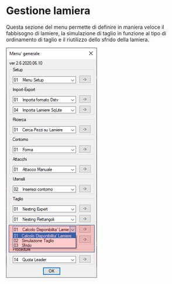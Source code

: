 # Gestione lamiera

Questa sezione del menu permette di definire in maniera veloce il fabbisogno di lamiere, la simulazione di taglio in funzione al tipo di ordinamento di taglio e il riutilizzo dello sfrido della lamiera.

![Gestione lamiera](/public/taglio/gestione-lamiera/gestione-lamiera.png)
